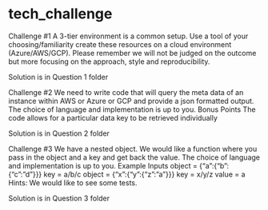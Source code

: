 # tech_challenge

Challenge #1
A 3-tier environment is a common setup. Use a tool of your choosing/familiarity create these 
resources on a cloud environment (Azure/AWS/GCP). Please remember we will not be judged 
on the outcome but more focusing on the approach, style and reproducibility.

Solution is in Question 1 folder

Challenge #2
We need to write code that will query the meta data of an instance within AWS or Azure or GCP
and provide a json formatted output. 
The choice of language and implementation is up to you.
Bonus Points
The code allows for a particular data key to be retrieved individually

Solution is in Question 2 folder

Challenge #3
We have a nested object. We would like a function where you pass in the object and a key and 
get back the value. 
The choice of language and implementation is up to you.
Example Inputs
object = {“a”:{“b”:{“c”:”d”}}}
key = a/b/c
object = {“x”:{“y”:{“z”:”a”}}}
key = x/y/z
value = a
Hints:
We would like to see some tests.

Solution is in Question 3 folder